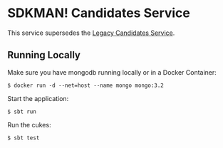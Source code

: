 # SDKMAN! Candidates Service

This service supersedes the [Legacy Candidates Service](https://github.com/sdkman/sdkman-candidates-legacy).

## Running Locally

Make sure you have mongodb running locally or in a Docker Container:

    $ docker run -d --net=host --name mongo mongo:3.2

Start the application:

    $ sbt run

Run the cukes:

    $ sbt test


